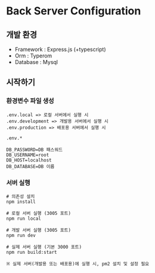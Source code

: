 # Back Server Configuration

## 개발 환경

-   Framework : Express.js (+typescript)
-   Orm : Typerom
-   Database : Mysql

## 시작하기

### 환경변수 파일 생성

```
.env.local => 로컬 서버에서 실행 시
.env.development => 개발용 서버에서 실행 시
.env.production => 배포용 서버에서 실행 시
```

```
.env.*

DB_PASSWORD=DB 패스워드
DB_USERNAME=root
DB_HOST=localhost
DB_DATABASE=DB 이름
```

### 서버 실행

```
# 의존성 설치
npm install

# 로컬 서버 실행 (3005 포트)
npm run local

# 개발 서버 실행 (3005 포트)
npm run dev

# 실제 서버 실행 (기본 3000 포트)
npm run build:start

※ 실제 서버(개발용 또는 배포용)에 실행 시, pm2 설치 및 설정 필요

```

